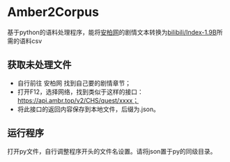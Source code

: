 # Amber2Corpus
基于python的语料处理程序，能将[安柏网](https://ambr.top/)的剧情文本转换为[bilibili/Index-1.9B](https://github.com/bilibili/Index-1.9B)所需的语料csv

## 获取未处理文件
* 自行前往 安柏网 找到自己要的剧情章节；
* 打开F12，选择网络，找到类似于这样的接口：https://api.ambr.top/v2/CHS/quest/xxxx；
* 将此接口的返回内容保存到本地文件，后缀为.json。

## 运行程序
打开py文件，自行调整程序开头的文件名设置。请将json置于py的同级目录。

